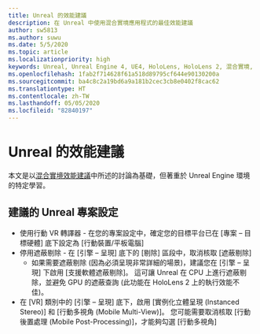 ```yaml
---
title: Unreal 的效能建議
description: 在 Unreal 中使用混合實境應用程式的最佳效能建議
author: sw5813
ms.author: suwu
ms.date: 5/5/2020
ms.topic: article
ms.localizationpriority: high
keywords: Unreal, Unreal Engine 4, UE4, HoloLens, HoloLens 2, 混合實境, 效能, 最佳化, 設定, 文件
ms.openlocfilehash: 1fab2f714628f61a518d89795cf644e90130200a
ms.sourcegitcommit: ba4c8c2a19bd6a9a181b2cec3cb8e0402f8cac62
ms.translationtype: HT
ms.contentlocale: zh-TW
ms.lasthandoff: 05/05/2020
ms.locfileid: "82840197"
---
```

# <a name="performance-recommendations-for-unreal"></a>Unreal 的效能建議

本文是以[混合實境效能建議](understanding-performance-for-mixed-reality.md)中所述的討論為基礎，但著重於 Unreal Engine 環境的特定學習。

## <a name="recommended-unreal-project-settings"></a>建議的 Unreal 專案設定

- 使用行動 VR 轉譯器 - 在您的專案設定中，確定您的目標平台已在 [專案 – 目標硬體] 底下設定為 [行動裝置/平板電腦]
- 停用遮蔽剔除 - 在 [引擎 – 呈現] 底下的 [剔除] 區段中，取消核取 [遮蔽剔除]
    + 如果需要遮蔽剔除 (因為必須呈現非常詳細的場景)，建議您在 [引擎 – 呈現] 下啟用 [支援軟體遮蔽剔除]。 這可讓 Unreal 在 CPU 上進行遮蔽剔除，並避免 GPU 的遮蔽查詢 (此功能在 HoloLens 2 上的執行效能不佳)。
- 在 [VR] 類別中的 [引擎 – 呈現] 底下，啟用 [實例化立體呈現 (Instanced Stereo)] 和 [行動多視角 (Mobile Multi-View)]。 您可能需要取消核取 [行動後置處理 (Mobile Post-Processing)]，才能夠勾選 [行動多視角]
